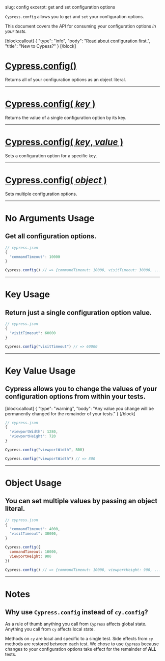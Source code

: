 slug: config
excerpt: get and set configuration options

`Cypress.config` allows you to `get` and `set` your configuration options.

This document covers the API for consuming your configuration options *in your tests*.


[block:callout]
{
  "type": "info",
  "body": "[Read about configuration first.](https://on.cypress.io/guides/configuration)",
  "title": "New to Cypess?"
}
[/block]

# [Cypress.config()](#no-arguments-usage)

Returns all of your configuration options as an object literal.

***

# [Cypress.config( *key* )](#key-usage)

Returns the value of a single configuration option by its key.

***

# [Cypress.config( *key*, *value* )](#key-value-usage)

Sets a configuration option for a specific key.

***

# [Cypress.config( *object* )](#object-usage)

Sets multiple configuration options.

***

# No Arguments Usage

## Get all configuration options.

```javascript
// cypress.json
{
  "commandTimeout": 10000
}
```

```javascript
Cypress.config() // => {commandTimeout: 10000, visitTimeout: 30000, ...}
```

***

# Key Usage

## Return just a single configuration option value.

```javascript
// cypress.json
{
  "visitTimeout": 60000
}
```

```javascript
Cypress.config("visitTimeout") // => 60000
```

***

# Key Value Usage

## Cypress allows you to change the values of your configuration options from within your tests.

[block:callout]
{
  "type": "warning",
  "body": "Any value you change will be permanently changed for the remainder of your tests."
}
[/block]

```javascript
// cypress.json
{
  "viewportWidth": 1280,
  "viewportHeight": 720
}
```

```javascript
Cypress.config("viewportWidth", 800)

Cypress.config("viewportWidth") // => 800
```

***

# Object Usage

## You can set multiple values by passing an object literal.

```javascript
// cypress.json
{
  "commandTimeout": 4000,
  "visitTimeout": 30000,
}
```

```javascript
Cypress.config({
  commandTimeout: 10000,
  viewportHeight: 900
})

Cypress.config() // => {commandTimeout: 10000, viewportHeight: 900, ...}
```

***

# Notes

## Why use `Cypress.config` instead of `cy.config`?

As a rule of thumb anything you call from `Cypress` affects global state. Anything you call from `cy` affects local state.

Methods on `cy` are local and specific to a single test. Side effects from `cy` methods are restored between each test. We chose to use `Cypress` because changes to your configuration options take effect for the remainder of **ALL** tests.
